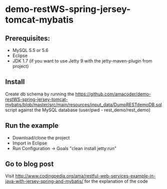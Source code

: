 demo-restWS-spring-jersey-tomcat-mybatis
========================================

Prerequisites:
--
- MySQL 5.5 or 5.6 
- Eclipse
- JDK 1.7 (if you want to use Jetty 9 with the jetty-maven-plugin from project)

Install
--
Create db schema by running the https://github.com/amacoder/demo-restWS-spring-jersey-tomcat-mybatis/blob/master/src/main/resources/input_data/DumpRESTdemoDB.sql script against the MySQL database (user/pwd - rest_demo/rest_demo)

Run the example
--
- Download/clone the project 
- Import in Eclipse 
- Run Configuration -> Goals "clean install jetty:run"

Go to blog post
--

Visit http://www.codingpedia.org/ama/restful-web-services-example-in-java-with-jersey-spring-and-mybatis/ for the explanation of the code
